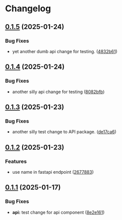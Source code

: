 # Changelog

## [0.1.5](https://github.com/ClaytonJY/release-please-demo/compare/api-v0.1.4...api-v0.1.5) (2025-01-24)


### Bug Fixes

* yet another dumb api change for testing. ([4832b61](https://github.com/ClaytonJY/release-please-demo/commit/4832b6102cf0016a9dbeb5b15e12f95f69103860))

## [0.1.4](https://github.com/ClaytonJY/release-please-demo/compare/api-v0.1.3...api-v0.1.4) (2025-01-24)


### Bug Fixes

* another silly api change for testing ([8082bfb](https://github.com/ClaytonJY/release-please-demo/commit/8082bfb6320f985e5c40e29013dddb0153d6d8db))

## [0.1.3](https://github.com/ClaytonJY/release-please-demo/compare/api-v0.1.2...api-v0.1.3) (2025-01-23)


### Bug Fixes

* another silly test change to API package. ([de17ca6](https://github.com/ClaytonJY/release-please-demo/commit/de17ca6911f28834756d8c4f0e4b87b2bd45fda1))

## [0.1.2](https://github.com/ClaytonJY/release-please-demo/compare/api-v0.1.1...api-v0.1.2) (2025-01-23)


### Features

* use name in fastapi endpoint ([2677883](https://github.com/ClaytonJY/release-please-demo/commit/26778835c961c667e9a1b6142dbf0ca02dc066e0))

## [0.1.1](https://github.com/ClaytonJY/release-please-demo/compare/api-v0.1.0...api-v0.1.1) (2025-01-17)


### Bug Fixes

* **api:** test change for api component ([8e2e161](https://github.com/ClaytonJY/release-please-demo/commit/8e2e1618d6551158870f7c2d4d8d2545792c5951))
